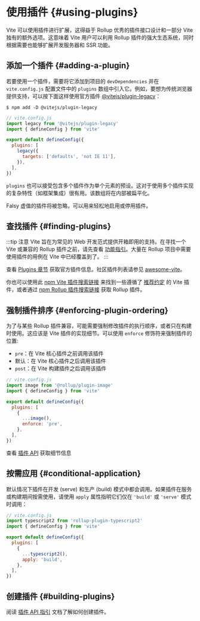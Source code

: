 # 使用插件 {#using-plugins}

Vite 可以使用插件进行扩展，这得益于 Rollup 优秀的插件接口设计和一部分 Vite 独有的额外选项。这意味着 Vite 用户可以利用 Rollup 插件的强大生态系统，同时根据需要也能够扩展开发服务器和 SSR 功能。

## 添加一个插件 {#adding-a-plugin}

若要使用一个插件，需要将它添加到项目的 `devDependencies` 并在 `vite.config.js` 配置文件中的 `plugins` 数组中引入它。例如，要想为传统浏览器提供支持，可以按下面这样使用官方插件 [@vitejs/plugin-legacy](https://github.com/vitejs/vite/tree/main/packages/plugin-legacy)：

```
$ npm add -D @vitejs/plugin-legacy
```

```js twoslash
// vite.config.js
import legacy from '@vitejs/plugin-legacy'
import { defineConfig } from 'vite'

export default defineConfig({
  plugins: [
    legacy({
      targets: ['defaults', 'not IE 11'],
    }),
  ],
})
```

`plugins` 也可以接受包含多个插件作为单个元素的预设。这对于使用多个插件实现的复杂特性（如框架集成）很有用。该数组将在内部被扁平化。

Falsy 虚值的插件将被忽略，可以用来轻松地启用或停用插件。

## 查找插件 {#finding-plugins}

:::tip 注意
Vite 旨在为常见的 Web 开发范式提供开箱即用的支持。在寻找一个 Vite 或兼容的 Rollup 插件之前，请先查看 [功能指引](../guide/features.md)。大量在 Rollup 项目中需要使用插件的用例在 Vite 中已经覆盖到了。
:::

查看 [Plugins 章节](../plugins/) 获取官方插件信息。社区插件列表请参见 [awesome-vite](https://github.com/vitejs/awesome-vite#plugins)。

你也可以使用此 [npm Vite 插件搜索链接](https://www.npmjs.com/search?q=vite-plugin&ranking=popularity) 来找到一些遵循了 [推荐约定](./api-plugin.md#conventions) 的 Vite 插件，或者通过 [npm Rollup 插件搜索链接](https://www.npmjs.com/search?q=rollup-plugin&ranking=popularity) 获取 Rollup 插件。

## 强制插件排序 {#enforcing-plugin-ordering}

为了与某些 Rollup 插件兼容，可能需要强制修改插件的执行顺序，或者只在构建时使用。这应该是 Vite 插件的实现细节。可以使用 `enforce` 修饰符来强制插件的位置:

- `pre`：在 Vite 核心插件之前调用该插件
- 默认：在 Vite 核心插件之后调用该插件
- `post`：在 Vite 构建插件之后调用该插件

```js twoslash
// vite.config.js
import image from '@rollup/plugin-image'
import { defineConfig } from 'vite'

export default defineConfig({
  plugins: [
    {
      ...image(),
      enforce: 'pre',
    },
  ],
})
```

查看 [插件 API](./api-plugin.md#plugin-ordering) 获取细节信息

## 按需应用 {#conditional-application}

默认情况下插件在开发 (serve) 和生产 (build) 模式中都会调用。如果插件在服务或构建期间按需使用，请使用 `apply` 属性指明它们仅在 `'build'` 或 `'serve'` 模式时调用：

```js twoslash
// vite.config.js
import typescript2 from 'rollup-plugin-typescript2'
import { defineConfig } from 'vite'

export default defineConfig({
  plugins: [
    {
      ...typescript2(),
      apply: 'build',
    },
  ],
})
```

## 创建插件 {#building-plugins}

阅读 [插件 API 指引](./api-plugin.md) 文档了解如何创建插件。
